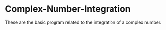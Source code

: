 # Complex-Number-Integration
These are the basic program related to the integration of a complex number.
